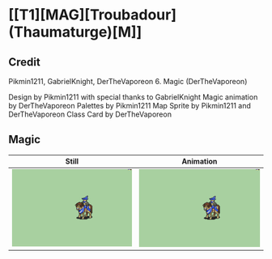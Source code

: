 # [\[T1\]\[MAG\]\[Troubadour\]\(Thaumaturge\)\[M\]]

## Credit

Pikmin1211, GabrielKnight, DerTheVaporeon
6. Magic (DerTheVaporeon)

Design by Pikmin1211 with special thanks to GabrielKnight
Magic animation by DerTheVaporeon
Palettes by Pikmin1211
Map Sprite by Pikmin1211 and DerTheVaporeon
Class Card by DerTheVaporeon
	
## Magic

| Still | Animation |
| :---: | :-------: |
| ![Magic still](./Magic_000.png) | ![Magic animation](./Magic.gif) |
